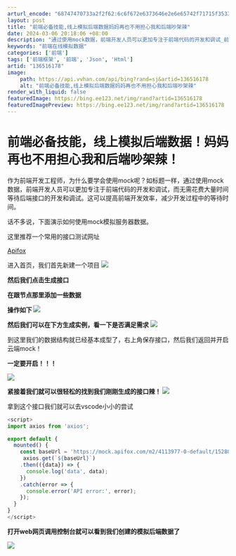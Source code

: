 ```yaml
---
arturl_encode: "68747470733a2f2f62:6c6f672e6373646e2e6e65742f71715f35333031383036342f:61727469636c652f64657461696c732f313336353136313738"
layout: post
title: "前端必备技能,线上模拟后端数据妈妈再也不用担心我和后端吵架辣"
date: 2024-03-06 20:18:06 +08:00
description: "通过使用mock数据，前端开发人员可以更加专注于前端代码的开发和调试_前端在线模拟数据"
keywords: "前端在线模拟数据"
categories: ['前端']
tags: ['前端框架', '前端', 'Json', 'Html']
artid: "136516178"
image:
    path: https://api.vvhan.com/api/bing?rand=sj&artid=136516178
    alt: "前端必备技能,线上模拟后端数据妈妈再也不用担心我和后端吵架辣"
render_with_liquid: false
featuredImage: https://bing.ee123.net/img/rand?artid=136516178
featuredImagePreview: https://bing.ee123.net/img/rand?artid=136516178
---
```


# 前端必备技能，线上模拟后端数据！妈妈再也不用担心我和后端吵架辣！

作为前端开发工程师，为什么要学会使用mock呢？如标题一样，通过使用mock数据，前端开发人员可以更加专注于前端代码的开发和调试，而无需花费大量时间等待后端接口的开发和调试。这可以提高前端开发效率，减少开发过程中的等待时间。

话不多说，下面演示如何使用mock模拟服务器数据。

这里推荐一个常用的接口测试网址

[Apifox](https://app.apifox.com/main "Apifox")

进入首页，我们首先新建一个项目
![](https://i-blog.csdnimg.cn/blog_migrate/9a1ad74f93a9bbb78e499e6b060911f5.png)

**然后我们点击生成接口**

**在跟节点那里添加一些数据**

**操作如下
![](https://i-blog.csdnimg.cn/blog_migrate/eab4003f95e1559e21e0118e736c4ac5.png)**

**然后我们可以在下方生成实例，看一下是否满足需求**
![](https://i-blog.csdnimg.cn/blog_migrate/ca3c9f7a01240b500cab0682d9b92d86.png)

到这里我们的数据结构就已经基本成型了，右上角保存接口，然后我们返回并开启云端mock！

**一定要开启！！！**

**![](https://i-blog.csdnimg.cn/blog_migrate/0d9f7d6082cc0d3bedd94b74ec943e79.png)**

**紧接着我们就可以很轻松的找到我们刚刚生成的接口辣！
![](https://i-blog.csdnimg.cn/blog_migrate/51dea0803bdfec4eafc7b0bc4719ffd7.png)**

拿到这个接口我们就可以去vscode小小的尝试

```javascript
<script>
import axios from 'axios';

export default {
  mounted() {
    const baseUrl = 'https://mock.apifox.com/m2/4113977-0-default/152804691';
     axios.get(`${baseUrl}`)
    .then(({data}) => {
      console.log('data', data);
    })
    .catch(error => {
      console.error('API error:', error);
    });
  }
}
</script>
```

**打开web网页调用控制台就可以看到我们创建的模拟后端数据了**

![](https://i-blog.csdnimg.cn/blog_migrate/9bcc0211baf8a12dced3356321ab73c1.png)